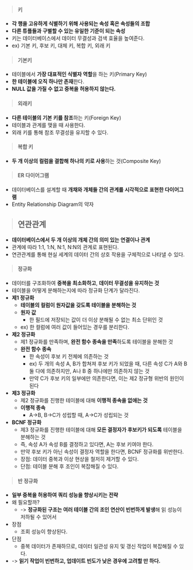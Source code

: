 > #### 키

-  **각 행을 고유하게 식별하기 위해 사용되는 속성 혹은 속성들의 조합**
- **다른 튜플들과 구별할 수 있는 유일한 기준이 되는 속성**
- 키는 데이터베이스에서 데이터 무결성과 검색 효율을 높여준다.
- ex) 기본 키, 후보 키, 대체 키, 복합 키, 외래 키

> ####  기본키

- 테이블에서 **가장 대표적인 식별자 역할**을 하는 키(Primary Key)
- **한 테이블에 오직 하나만 존재**한다.
- **NULL 값을 가질 수 없고 중복을 허용하지 않는다.**

> #### 외래키

- **다른 테이블의 기본 키를 참조**하는 키(Foreign Key)
- 테이블과 관계를 맺을 때 사용한다.
- 외래 키를 통해 참조 무결성을 유지할 수 있다.

> #### 복합 키

- **두 개 이상의 컬럼을 결합해 하나의 키로 사용**하는 것(Composite Key)

> #### ER 다이어그램

- 데이터베이스를 설계할 때 **개채와 개체들 간의 관계를 시각적으로 표현한 다이어그램**
- Entity Relationship Diagram의 약자


> ## 연관관계

- **데이터베이스에서 두 개 이상의 개체 간의 의미 있는 연결이나 관계**
- 관계에 따라 1:1, 1:N, N:1, N:N의 관계로 표현된다.
- 연관관계를 통해 현실 세계의 데이터 간의 상호 작용을 구체적으로 나타낼 수 있다.

> #### 정규화

- 데이터를 구조화하여 **중복을 최소화하고**, **데이터 무결성을 유지하는 것**
- 테이블을 어떻게 분해하는지에 따라 정규화 단계가 달라진다.
- **제1 정규화**
    - **테이블의 컬럼이 원자값을 갖도록 테이블을 분해하는 것**
    - **원자 값**
        - 한 필드에 저장되는 값이 더 이상 분해될 수 없는 최소 단위인 것
    - ex) 한 컬럼에 여러 값이 들어있는 경우를 분리한다.
- **제2 정규화**
    - 제1 정규화를 만족하며, **완전 함수 종속을 만족**하도록 테이블을 분해한 것
    - **완전 함수 종속**
        - 한 속성이 후보 키 전체에 의존하는 것
        - ex) 두 개의 속성 A, B가 합쳐져 후보 키가 되었을 때, 다른 속성 C가 A와 B 둘 다에 의존하지만, A나 B 중 하나에만 의존하지 않는 것
        - 만약 C가 후보 키의 일부에만 의존한다면, 이는 제2 정규형 위반의 원인이 된다
- **제3 정규화**
    - 제2 정규화를 진행한 테이블에 대해 **이행적 종속을 없애는 것**
    - **이행적 종속**
        - A->B, B->C가 성립할 때, A->C가 성립되는 것
- **BCNF 정규화**
    - 제3 정규화를 진행한 테이블에 대해 **모든 결정자가 후보키가 되도록** 테이블을 분해하는 것
    - 즉, 속성 A가 속성 B를 결정하고 있다면, A는 후보 키여야 한다.
    - 만약 후보 키가 아닌 속성이 결정자 역할을 한다면, BCNF 정규화를 위반한다.
    - 장점: 데이터 중복과 이상 현상을 철저히 제거할 수 있다.
    - 단점: 테이블 분해 후 조인이 복잡해질 수 있다.

> #### 반 정규화

- **일부 중복을 허용하여 쿼리 성능을 향상시키는 전략**
- 왜 필요할까?
    - -> **정규화된 구조는 여러 테이블 간의 조인 연산이 빈번하게 발생**해 읽 성능이 저하될 수 있어서
- 장점
    - 조회 성능이 향상된다.
- 단점
    - 중복 데이터가 존재하므로, 데이터 일관성 유지 및 갱신 작업이 복잡해질 수 있다.
- -> **읽기 작업이 빈번하고, 업데이트 빈도가 낮은 경우에 고려할 만 하다.**